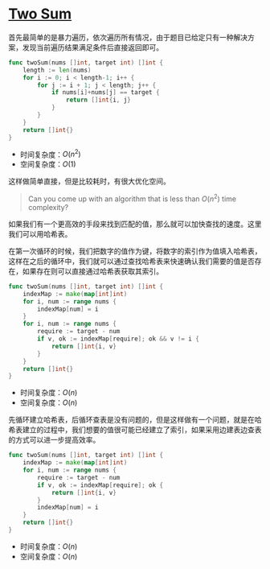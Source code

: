 # [Two Sum](https://leetcode.com/problems/two-sum/description/)

首先最简单的是暴力遍历，依次遍历所有情况，由于题目已给定只有一种解决方案，发现当前遍历结果满足条件后直接返回即可。

```go
func twoSum(nums []int, target int) []int {
	length := len(nums)
	for i := 0; i < length-1; i++ {
		for j := i + 1; j < length; j++ {
			if nums[i]+nums[j] == target {
				return []int{i, j}
			}
		}
	}
	return []int{}
}
```

- 时间复杂度：$O(n^2)$
- 空间复杂度：$O(1)$

这样做简单直接，但是比较耗时，有很大优化空间。

> Can you come up with an algorithm that is less than $O(n^2)$ time complexity?

如果我们有一个更高效的手段来找到匹配的值，那么就可以加快查找的速度。这里我们可以用哈希表。

在第一次循环的时候，我们把数字的值作为键，将数字的索引作为值填入哈希表，这样在之后的循环中，我们就可以通过查找哈希表来快速确认我们需要的值是否存在，如果存在则可以直接通过哈希表获取其索引。

```go
func twoSum(nums []int, target int) []int {
	indexMap := make(map[int]int)
	for i, num := range nums {
		indexMap[num] = i
	}
	for i, num := range nums {
		require := target - num
		if v, ok := indexMap[require]; ok && v != i {
			return []int{i, v}
		}
	}
	return []int{}
}
```

- 时间复杂度：$O(n)$
- 空间复杂度：$O(n)$

先循环建立哈希表，后循环查表是没有问题的，但是这样做有一个问题，就是在哈希表建立的过程中，我们想要的值很可能已经建立了索引，如果采用边建表边查表的方式可以进一步提高效率。

```go
func twoSum(nums []int, target int) []int {
	indexMap := make(map[int]int)
	for i, num := range nums {
		require := target - num
		if v, ok := indexMap[require]; ok {
			return []int{i, v}
		}
		indexMap[num] = i
	}
	return []int{}
}
```

- 时间复杂度：$O(n)$
- 空间复杂度：$O(n)$
